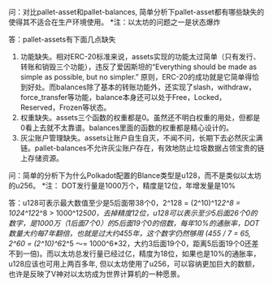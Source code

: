 问：对比pallet-asset和pallet-balances, 简单分析下pallet-asset都有哪些缺失的使得其不适合在生产环境使用。
*注：以太坊的问题之一是状态爆炸

答：pallet-assets有下面几点缺失
1. 功能缺失。相对ERC-20标准来说，assets实现的功能太过简单（只有发行、转账和销毁三个功能），违反了爱因斯坦的“Everything should be made as simple as possible, but no simpler.” 原则，ERC-20的成功就是它简单得恰到好处。而balances除了基本的转账功能外，还实现了slash，withdraw，force_transfer等功能，balance本身还可以处于Free，Locked，Reserved，Frozen等状态。
2. 权重缺失。assets三个函数的权重都是0。虽然还不明白权重的用处，但都是0看上去就不太靠谱。balances里面的函数的权重都是精心设计的。
3. 灰尘账户管理缺失。assets让账户自生自灭，不闻不问，长期下去必然灰尘满链。pallet-balances不允许灰尘账户存在，有效地防止垃圾数据占领宝贵的链上存储资源。

问：简单的分析下为什么Polkadot配置的Blance类型是u128，而不是类似以太坊的u256。
*注： DOT发行量是1000万个，精度是12位，年增发量是10%

答：u128可表示最大数值至少是5后面带38个0，2^128 = (2^10)^12*2^8 = 1024^12*2^8 > 1000^12*500，去掉精度12位，u128可以表示至少5后面26个0的数字，是1000万（1后面7个0）的5后面19个0的倍数，每年10%的通胀率，DOT数量大约每7年翻倍，也就是过大约455年，这个数字仍然够用 (455 / 7 = 65, 2^60 = (2^10)^6*2^5 ～= 1000^6*32，大约3后面19个0，距离5后面19个0还差不到一倍)。而以太坊总发行量已经过亿，精度为18位，如果也是10%的通胀率，u128应该也可用上两百多年, 但以太坊使用了u256，可以容纳更加巨大的数额，也许是反映了V神对以太坊成为世界计算机的一种愿景。

